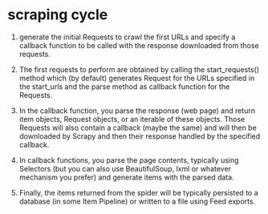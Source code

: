 # scraping cycle
1) generate the initial Requests to crawl the first URLs and specify a callback function to be called with the response downloaded from those requests.

2) The first requests to perform are obtained by calling the start_requests() method which (by default) generates Request for the URLs specified in the start_urls and the parse method as callback function for the Requests.

3) In the callback function, you parse the response (web page) and return item objects, Request objects, or an iterable of these objects. Those Requests will also contain a callback (maybe the same) and will then be downloaded by Scrapy and then their response handled by the specified callback.

4) In callback functions, you parse the page contents, typically using Selectors (but you can also use BeautifulSoup, lxml or whatever mechanism you prefer) and generate items with the parsed data.

6) Finally, the items returned from the spider will be typically persisted to a database (in some Item Pipeline) or written to a file using Feed exports.

